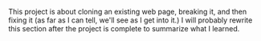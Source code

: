 This project is about cloning an existing web page, breaking it, and then fixing it (as far as I can tell, we'll see as I get into it.) I will probably rewrite this section after the project is complete to summarize what I learned. 